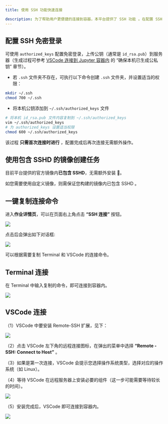 ```yaml
---
title: 使用 SSH 功能快速连接

description: 为了帮助用户更便捷的连接到容器，本平台提供了 SSH 功能 。在配置 SSH 免密登陆后，用户可以一键复制连接命令，通过 Terminal 或 VSCode 连接至容器。
---
```


## 配置 SSH 免密登录

可使用 `authorized_keys` 配置免密登录，上传公钥（通常是 `id_rsa.pub`）到服务器（生成过程可参考 [VSCode 连接到 Jupyter 容器内](./vscode-ssh.md) 的 “确保本机已生成公私钥” 章节）。

- 若 `.ssh` 文件夹不存在，可执行以下命令创建 `.ssh` 文件夹，并设置适当的权限：

```bash
mkdir ~/.ssh
chmod 700 ~/.ssh
```

- 将本机公钥添加到 `~/.ssh/authorized_keys` 文件

```bash
# 将本机 id_rsa.pub 文件内容复制到 ~/.ssh/authorized_keys
vim ~/.ssh/authorized_keys
# 为 authorized_keys 设置适当权限
chmod 600 ~/.ssh/authorized_keys
```

该过程 **只需首次连接时进行** ，配置完成后再次连接无需额外操作。

## 使用包含 SSHD 的镜像创建任务

目前平台提供的官方镜像内**已包含 SSHD**，无需额外安装 🚀。

如您需要使用自定义镜像，则需保证您构建的镜像内已包含 SSHD 。

## 一键复制连接命令

进入**作业详情页**，可以在页面右上角点击 **“SSH 连接”** 按钮。

![](./img/ssh-func/ssh-detail.png)

点击后会弹出如下对话框:

![](./img/ssh-func/ssh-func.png)

可以根据需要复制 Terminal 和 VSCode 的连接命令。

## Terminal 连接

在 Terminal 中输入复制的命令，即可连接到容器内。

![](./img/ssh-func/terminal.png)

## VSCode 连接

（1）VSCode 中要安装 Remote-SSH 扩展，见下：

![](./img/ssh-func/remote-ssh.png)

（2）点击 VSCode 左下角的远程连接图标，在弹出的菜单中选择 **“Remote - SSH: Connect to Host”** 。

（3）如果是第一次连接，VSCode 会提示您选择操作系统类型，选择对应的操作系统（如 Linux）。

（4）等待 VSCode 在远程服务器上安装必要的组件（这一步可能需要等待较长的时间）。

![](./img/ssh-func/download-server.png)

（5）安装完成后，VSCode 即可连接到容器内。

![](./img/ssh-func/connect.png)
